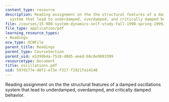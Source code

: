 ```yaml
---
content_type: resource
description: Reading assignment on the the structural features of a damped oscillations
  system that lead to underdamped, overdamped, and critically damped behavior.
file: /courses/15-988-system-dynamics-self-study-fall-1998-spring-1999/597d177ed0f2e73ef317f2921fa14148_oscillations.pdf
file_type: application/pdf
learning_resource_types:
- Readings
ocw_type: OCWFile
parent_title: Readings
parent_type: CourseSection
parent_uid: e5399b4a-7510-d085-aeed-66c8e9603399
resourcetype: Document
title: oscillations.pdf
uid: 597d177e-d0f2-e73e-f317-f2921fa14148
---
```

Reading assignment on the the structural features of a damped oscillations system that lead to underdamped, overdamped, and critically damped behavior.

